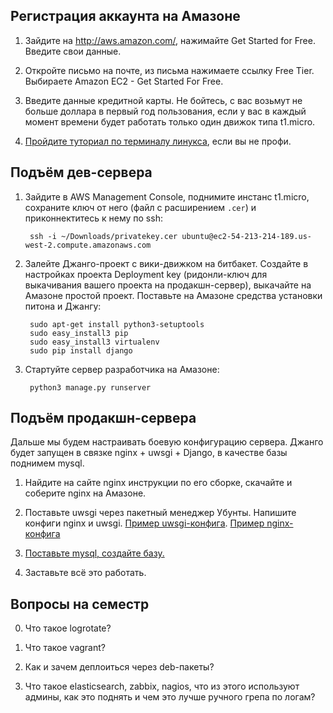 Регистрация аккаунта на Амазоне
-------------------------------

1. Зайдите на http://aws.amazon.com/, нажимайте Get Started for Free. Введите свои данные.

2. Откройте письмо на почте, из письма нажимаете ссылку Free Tier. Выбираете Amazon EC2 - Get Started For Free.

3. Введите данные кредитной карты. Не бойтесь, с вас возьмут не больше доллара в первый год пользования, если у вас в каждый
момент времени будет работать только один движок типа t1.micro.

2. [Пройдите туториал по терминалу линукса](https://d396qusza40orc.cloudfront.net/startup/lecture_slides%2Flecture3-linux-ssjs-v2.pdf), если вы не профи.

Подъём дев-сервера
------------------

1. Зайдите в AWS Management Console, поднимите инстанс t1.micro, сохраните ключ от него (файл с расширением `.cer`) и приконнектитесь
к нему по ssh:
    
        ssh -i ~/Downloads/privatekey.cer ubuntu@ec2-54-213-214-189.us-west-2.compute.amazonaws.com

2. Залейте Джанго-проект с вики-движком на битбакет. Создайте в настройках проекта Deployment key (ридонли-ключ для выкачивания вашего проекта
на продакшн-сервер), выкачайте на Амазоне простой проект. Поставьте на Амазоне средства установки питона и Джангу:

        sudo apt-get install python3-setuptools
        sudo easy_install3 pip 
        sudo easy_install3 virtualenv
        sudo pip install django

3. Стартуйте сервер разработчика на Амазоне:

        python3 manage.py runserver

Подъём продакшн-сервера
-----------------------

Дальше мы будем настраивать боевую конфигурацию сервера. Джанго будет запущен в связке nginx + uwsgi + Django, в качестве базы поднимем mysql.

1. Найдите на сайте nginx инструкции по его сборке, скачайте и соберите nginx на Амазоне.

2. Поставьте uwsgi через пакетный менеджер Убунты. Напишите конфиги nginx и uwsgi. [Пример uwsgi-конфига](uwsgi_example.conf).
    [Пример nginx-конфига](nginx_example.conf)

3. [Поставьте mysql, создайте базу.](http://developingable.com/install-mysql-with-django/)

4. Заставьте всё это работать.

Вопросы на семестр
------------------

0. Что такое logrotate?

1. Что такое vagrant?

2. Как и зачем деплоиться через deb-пакеты?

3. Что такое elasticsearch, zabbix, nagios, что из этого используют админы, как это поднять и чем это лучше ручного грепа по логам?

